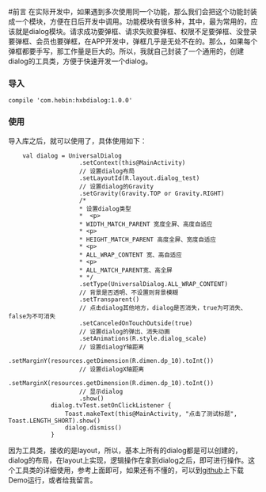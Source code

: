#前言
在实际开发中，如果遇到多次使用同一个功能，那么我们会把这个功能封装成一个模块，方便在日后开发中调用。功能模块有很多种，其中，最为常用的，应该就是dialog模块。请求成功要弹框、请求失败要弹框、权限不足要弹框、没登录要弹框、会员也要弹框，在APP开发中，弹框几乎是无处不在的。那么，如果每个弹框都要手写，那工作量是巨大的。所以，我就自己封装了一个通用的，创建dialog的工具类，方便于快速开发一个dialog。
<h3>导入</h3>

```
compile 'com.hebin:hxbdialog:1.0.0'
```
<h3>使用</h3>
导入库之后，就可以使用了，具体使用如下：

```
	val dialog = UniversalDialog
                    .setContext(this@MainActivity)
                    // 设置dialog布局
                    .setLayoutId(R.layout.dialog_test)
                    // 设置dialog的Gravity
                    .setGravity(Gravity.TOP or Gravity.RIGHT)
                    /*
                    * 设置dialog类型
                    *  <p>
                    * WIDTH_MATCH_PARENT 宽度全屏、高度自适应
                    * <p>
                    * HEIGHT_MATCH_PARENT 高度全屏、宽度自适应
                    * <p>
                    * ALL_WRAP_CONTENT 宽、高自适应
                    * <p>
                    * ALL_MATCH_PARENT宽、高全屏
                    * */
                    .setType(UniversalDialog.ALL_WRAP_CONTENT)
                    // 背景是否透明、不设置则背景模糊
                    .setTransparent()
                    // 点击dialog其他地方，dialog是否消失，true为可消失、false为不可消失
                    .setCanceledOnTouchOutside(true)
                    // 设置dialog的弹出、消失动画
                    .setAnimations(R.style.dialog_scale)
                    // 设置dialogY轴距离
                    .setMarginY(resources.getDimension(R.dimen.dp_10).toInt())
                    // 设置dialogX轴距离
                    .setMarginX(resources.getDimension(R.dimen.dp_10).toInt())
                    // 显示dialog
                    .show()
            dialog.tvTest.setOnClickListener {
                Toast.makeText(this@MainActivity, "点击了测试标题", Toast.LENGTH_SHORT).show()
                dialog.dismiss()
            }
```
因为工具类，接收的是layout，所以，基本上所有的dialog都是可以创建的，dialog的布局，在layout上实现，逻辑操作在拿到dialog之后，即可进行操作。这个工具类的详细使用，参考上面即可，如果还有不懂的，可以到[github][1]上下载Demo运行，或者给我留言。


[1]: https://github.com/Hebin320/HxbDialog

